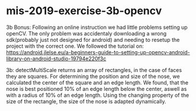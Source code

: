 # mis-2019-exercise-3b-opencv
3b Bonus:
Following an online instruction we had little problems setting up openCV. The only problem was accidentaly downloading a wrong
sdk(probably just not designed for android) and needing to resetup the project with the correct one. We followed the tutorial on:
https://android.jlelse.eu/a-beginners-guide-to-setting-up-opencv-android-library-on-android-studio-19794e220f3c

3b:
detectMultiScale returns an array of rectangles, in the case of faces they are squares. For determining the position and size 
of the nose, we calculated the center of the square and an edge length. We found, that the nose is best positioned 10% of an 
edge length below the center, aswell as with a radius of 10% of an edge length. Using the changing property of the size of the
rectangle, the size of the nose is adapted dynamically. 
